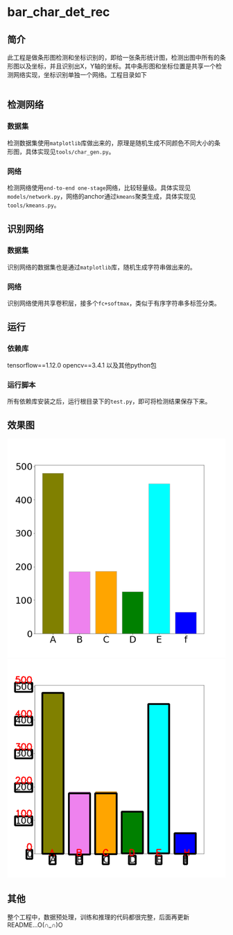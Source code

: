 # bar_char_det_rec

## 简介

此工程是做条形图检测和坐标识别的，即给一张条形统计图，检测出图中所有的条形图以及坐标，并且识别出X，Y轴的坐标。其中条形图和坐标位置是共享一个检测网络实现，坐标识别单独一个网络。工程目录如下

```

```

## 检测网络

### 数据集

检测数据集使用`matplotlib`库做出来的，原理是随机生成不同颜色不同大小的条形图，具体实现见`tools/char_gen.py`。

### 网络

检测网络使用`end-to-end one-stage`网络，比较轻量级。具体实现见`models/network.py`，网络的anchor通过`kmeans`聚类生成，具体实现见`tools/kmeans.py`。

## 识别网络

### 数据集

识别网络的数据集也是通过`matplotlib`库，随机生成字符串做出来的。

### 网络

识别网络使用共享卷积层，接多个`fc+softmax`，类似于有序字符串多标签分类。

## 运行

### 依赖库

tensorflow==1.12.0
opencv==3.4.1
以及其他python包

### 运行脚本

所有依赖库安装之后，运行根目录下的`test.py`，即可将检测结果保存下来。

## 效果图

![original_img](./bar_chart_detect/data/bar1.png)
![det_res](./detRecRes/res1.png)

## 其他

整个工程中，数据预处理，训练和推理的代码都很完整，后面再更新README...O(∩_∩)O
